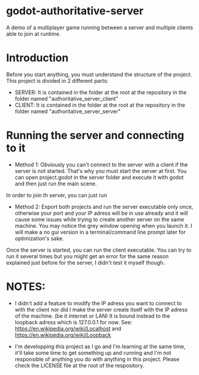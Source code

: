 # godot-authoritative-server
A demo of a multiplayer game running between a server and multiple clients able to join at runtime.

# Introduction
Before you start anything, you must understand the structure of the project.
This project is divided in 2 different parts:

* SERVER: It is contained in the folder at the root at the repository in the folder named "authoritative_server_client"
* CLIENT: It is contained in the folder at the root at the repository in the folder named "authoritative_server_server"

# Running the server and connecting to it
* Method 1:
Obviously you can't connect to the server with a client if the server is not started.
That's why you must start the server at first. You can open project.godot in the server folder and execute it with godot and then just run the main scene.

In order to join th server, you can just run

* Method 2:
Export both projects and run the server executable only once, otherwise your port and your IP adress will be in use already and it will cause some issues while trying to create another server on the same machine. You may notice the grey window opening when you launch it. I will make a no gui version in a terminal/command line prompt later for optimization's sake.

Once the server is started, you can run the client executable. You can try to run it several times but you might get an error for the same reason explained just before for the server, I didn't test it myself though.

# NOTES:
* I didn't add a feature to modify the IP adress you want to connect to with the client nor did I make the server create itself with the IP adress of the machine. (be it internet or LAN) It is bound instead to the loopback adress which is 127.0.0.1 for now.
See: https://en.wikipedia.org/wiki/Localhost and https://en.wikipedia.org/wiki/Loopback

* I'm developping this project as I go and I'm learning at the same time, it'll take some time to get something up and running and I'm not responsible of anything you do with anything in this project. Please check the LICENSE file at the root of the respository.

